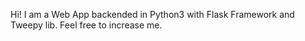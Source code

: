 Hi! I am a Web App backended in Python3 with Flask Framework and Tweepy lib. Feel free to increase me.

